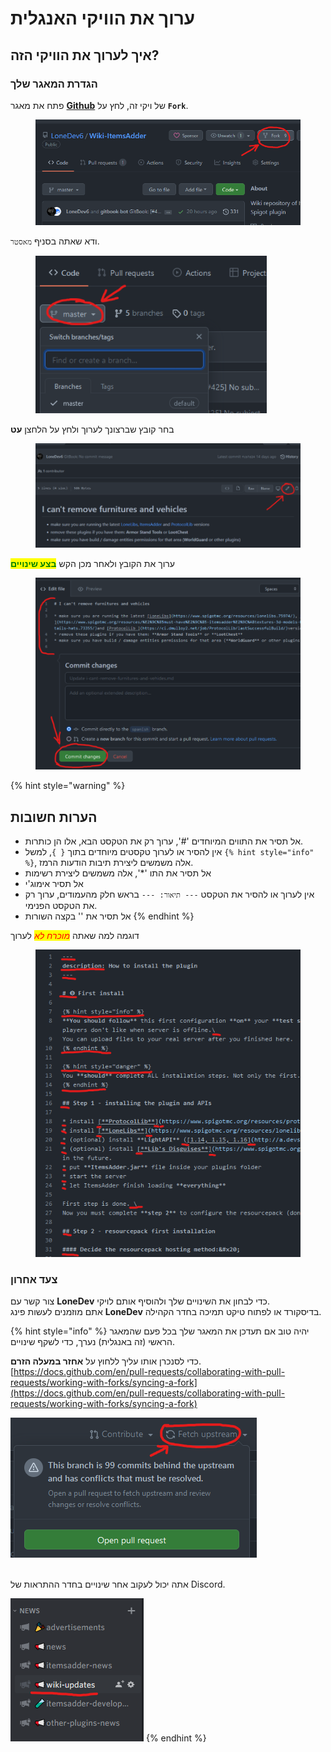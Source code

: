 # ערוך את הוויקי האנגלית

## איך לערוך את הוויקי הזה?

### הגדרת המאגר שלך

פתח את מאגר [**Github**](https://github.com/LoneDev6/Wiki-CosmeticsCore) של ויקי זה, לחץ על **`Fork`**.&#x20;

<figure><img src="../.gitbook/assets/image (2).png" alt=""><figcaption></figcaption></figure>

ודא שאתה בסניף `מאסטר`.

<figure><img src="../.gitbook/assets/image (6).png" alt=""><figcaption></figcaption></figure>

בחר קובץ שברצונך לערוך ולחץ על הלחצן **עט**

<figure><img src="../.gitbook/assets/image (5).png" alt=""><figcaption></figcaption></figure>

ערוך את הקובץ ולאחר מכן הקש <mark style="color:green;">**בצע שינויים**</mark>

<figure><img src="../.gitbook/assets/image (12).png" alt=""><figcaption></figcaption></figure>

{% hint style="warning" %}
## הערות חשובות

* אל תסיר את התווים המיוחדים '#', ערוך רק את הטקסט הבא, אלו הן כותרות.
* אין להסיר או לערוך טקסטים מיוחדים בתוך `{ }`, למשל `{% hint style="info" %}`, אלה משמשים ליצירת תיבות הודעות הרמז.
* אל תסיר את התו '*', אלה משמשים ליצירת רשימות
* אל תסיר אימוג'י
* אין לערוך או להסיר את הטקסט `--- תיאור: ---` בראש חלק מהעמודים, ערוך רק את הטקסט הפנימי.
* אל תסיר את '\' בקצה השורות
{% endhint %}

דוגמה למה שאתה _<mark style="color:red;">מוכרח לא</mark>_ לערוך

<figure><img src="../.gitbook/assets/image (4).png" alt=""><figcaption></figcaption></figure>

### צעד אחרון

צור קשר עם **LoneDev** כדי לבחון את השינויים שלך ולהוסיף אותם לויקי.\
אתם מוזמנים לעשות פינג **LoneDev** בדיסקורד או לפתוח טיקט תמיכה בחדר הקהילה.

{% hint style="info" %}
יהיה טוב אם תעדכן את המאגר שלך בכל פעם שהמאגר הראשי (זה באנגלית) נערך, כדי לשקף שינויים.

כדי לסנכרן אותו עליך ללחוץ על **אחזר במעלה הזרם**.\
[https://docs.github.com/en/pull-requests/collaborating-with-pull-requests/working-with-forks/syncing-a-fork](https://docs.github.com/en/pull-requests/collaborating-with-pull-requests/working-with-forks/syncing-a-fork)

![](<../.gitbook/assets/image (15).png>)

\
אתה יכול לעקוב אחר שינויים בחדר ההתראות של Discord.

![](<../.gitbook/assets/image (27).png>)
{% endhint %}
